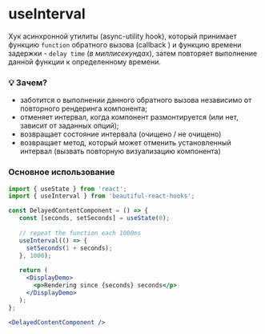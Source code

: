 # useInterval

Хук асинхронной утилиты (async-utility hook), который принимает функцию `function` обратного вызова (callback ) и функцию времени задержки - `delay time` (_в миллисекундах_), затем повторяет
выполнение данной функции к определенному времени.

### 💡 Зачем?

- заботится о выполнении данного обратного вызова независимо от повторного рендеринга компонента;
- отменяет интервал, когда компонент размонтируется (или нет, зависит от заданных опций);
- возвращает состояние интервала (очищено / не очищено)
- возвращает метод, который может отменить установленный интервал (вызвать повторную визуализацию компонента)

### Основное использование
```jsx harmony
import { useState } from 'react'; 
import { useInterval } from 'beautiful-react-hooks'; 

const DelayedContentComponent = () => {
   const [seconds, setSeconds] = useState(0);
   
   // repeat the function each 1000ms
   useInterval(() => {
     setSeconds(1 + seconds);
   }, 1000);
   
   return (
     <DisplayDemo>
       <p>Rendering since {seconds} seconds</p>
     </DisplayDemo>
   );
};

<DelayedContentComponent />
```